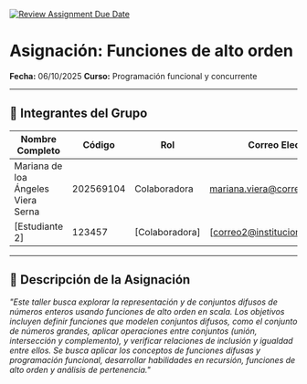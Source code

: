 [![Review Assignment Due Date](https://classroom.github.com/assets/deadline-readme-button-22041afd0340ce965d47ae6ef1cefeee28c7c493a6346c4f15d667ab976d596c.svg)](https://classroom.github.com/a/lEw1Qm1j)
# Asignación: Funciones de alto orden

**Fecha:** 06/10/2025
**Curso:** Programación funcional y concurrente

---

## 👥 Integrantes del Grupo

| Nombre Completo                       | Código    | Rol            | Correo Electrónico                    |
| ------------------------------------- | --------- | -------------- | ------------------------------------- |
|  Mariana de loa Ángeles Viera Serna   | 202569104 | Colaboradora   | mariana.viera@correounivalle.edu.co   |
| [Estudiante 2]                        | 123457    | [Colaboradora] | [correo2@institucion.edu]             |

---

## 📌 Descripción de la Asignación

_"Este taller busca explorar la representación y de conjuntos difusos de números enteros usando funciones de alto orden en scala. Los objetivos incluyen definir funciones que modelen conjuntos difusos, como el conjunto de números grandes, aplicar operaciones entre conjuntos (unión, intersección y complemento), y verificar relaciones de inclusión y igualdad entre ellos. Se busca aplicar los conceptos de funciones difusas y programación funcional, desarrollar habilidades en recursión, funciones de alto orden y análisis de pertenencia."_
